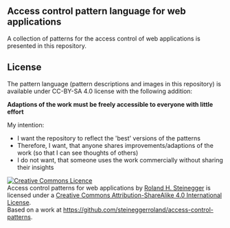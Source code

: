 ## Access control pattern language for web applications

A collection of patterns for the access control of web applications is presented in this repository.

## License

The pattern language (pattern descriptions and images in this repository) is available under CC-BY-SA 4.0 license with the following addition:

**Adaptions of the work must be freely accessible to everyone with little effort**

My intention:
- I want the repository to reflect the 'best' versions of the patterns
- Therefore, I want, that anyone shares improvements/adaptions of the work (so that I can see thoughts of others)
- I do not want, that someone uses the work commercially without sharing their insights

<a rel="license" href="http://creativecommons.org/licenses/by-sa/4.0/"><img alt="Creative Commons Licence" style="border-width:0" src="https://i.creativecommons.org/l/by-sa/4.0/88x31.png" /></a><br /><span xmlns:dct="http://purl.org/dc/terms/" property="dct:title">Access control patterns for web applications</span> by <a xmlns:cc="http://creativecommons.org/ns#" href="https://github.com/steineggerroland/" property="cc:attributionName" rel="cc:attributionURL">Roland H. Steinegger</a> is licensed under a <a rel="license" href="http://creativecommons.org/licenses/by-sa/4.0/">Creative Commons Attribution-ShareAlike 4.0 International License</a>.<br />Based on a work at <a xmlns:dct="http://purl.org/dc/terms/" href="https://github.com/steineggerroland/access-control-patterns" rel="dct:source">https://github.com/steineggerroland/access-control-patterns</a>.
